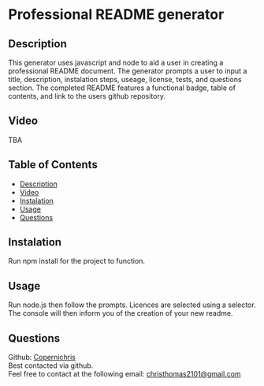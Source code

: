 # Professional README generator

## Description
This generator uses javascript and node to aid a user in creating a professional README document. The generator prompts a user to input a title, description, instalation steps, useage, license, tests, and questions section. The completed README features a functional badge, table of contents, and link to the users github repository.

## Video
TBA

## Table of Contents
  - [Description](#description)
  - [Video](#Video)
  - [Instalation](#instalation)
  - [Usage](#usage)   
  - [Questions](#questions)

## Instalation
  Run npm install for the project to function.

## Usage
  Run node.js then follow the prompts. Licences are selected using a selector. The console will then inform you of the creation of your new readme.


## Questions
  Github: [Copernichris](https://github.com/Copernichris)
  <br>
  Best contacted via github.
  <br>
  Feel free to contact at the following email: 
  christhomas2101@gmail.com
